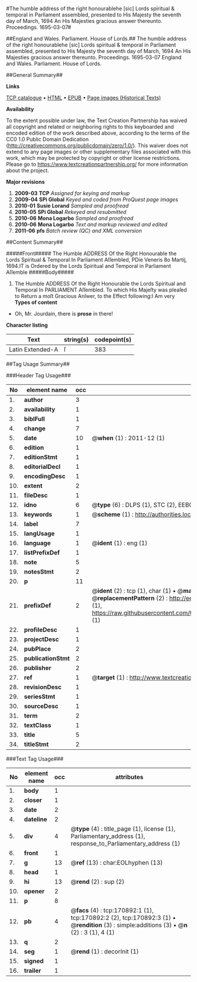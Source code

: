 #The humble address of the right honourablehe [sic] Lords spiritual & temporal in Parliament assembled, presented to His Majesty the seventh day of March, 1694 An His Majesties gracious answer thereunto. Proceedings. 1695-03-07#

##England and Wales. Parliament. House of Lords.##
The humble address of the right honourablehe [sic] Lords spiritual & temporal in Parliament assembled, presented to His Majesty the seventh day of March, 1694 An His Majesties gracious answer thereunto.
Proceedings. 1695-03-07
England and Wales. Parliament. House of Lords.

##General Summary##

**Links**

[TCP catalogue](http://www.ota.ox.ac.uk/tcp/)  • 
[HTML](http://tei.it.ox.ac.uk/tcp/Texts-HTML/free/A83/A83891.html)  • 
[EPUB](http://tei.it.ox.ac.uk/tcp/Texts-EPUB/free/A83/A83891.epub) • 
[Page images (Historical Texts)](https://historicaltexts.jisc.ac.uk/eebo-99900087e)

**Availability**

To the extent possible under law, the Text Creation Partnership has waived all copyright and related or neighboring rights to this keyboarded and encoded edition of the work described above, according to the terms of the CC0 1.0 Public Domain Dedication (http://creativecommons.org/publicdomain/zero/1.0/). This waiver does not extend to any page images or other supplementary files associated with this work, which may be protected by copyright or other license restrictions. Please go to https://www.textcreationpartnership.org/ for more information about the project.

**Major revisions**

1. __2009-03__ __TCP__ *Assigned for keying and markup*
1. __2009-04__ __SPi Global__ *Keyed and coded from ProQuest page images*
1. __2010-01__ __Susie Lorand__ *Sampled and proofread*
1. __2010-05__ __SPi Global__ *Rekeyed and resubmitted*
1. __2010-06__ __Mona Logarbo__ *Sampled and proofread*
1. __2010-06__ __Mona Logarbo__ *Text and markup reviewed and edited*
1. __2011-06__ __pfs__ *Batch review (QC) and XML conversion*

##Content Summary##

#####Front#####
The Humble ADDRESS Of the Right Honourable the Lords Spiritual & Temporal In Parliament Aſſembled, PDie Veneris 8o Martij, 1694.IT is Ordered by the Lords Spiritual and Temporal in Parliament Aſſemble
#####Body#####

1. The Humble ADDRESS Of the Right Honourable the Lords Spiritual and Temporal In PARLIAMENT Aſſembled.
To which His Majeſty was pleaſed to Return a moſt Gracious Anſwer, to the Effect following:I Am very
**Types of content**

  * Oh, Mr. Jourdain, there is **prose** in there!

**Character listing**


|Text|string(s)|codepoint(s)|
|---|---|---|
|Latin Extended-A|ſ|383|

##Tag Usage Summary##

###Header Tag Usage###

|No|element name|occ|attributes|
|---|---|---|---|
|1.|__author__|3||
|2.|__availability__|1||
|3.|__biblFull__|1||
|4.|__change__|7||
|5.|__date__|10| @__when__ (1) : 2011-12 (1)|
|6.|__edition__|1||
|7.|__editionStmt__|1||
|8.|__editorialDecl__|1||
|9.|__encodingDesc__|1||
|10.|__extent__|2||
|11.|__fileDesc__|1||
|12.|__idno__|6| @__type__ (6) : DLPS (1), STC (2), EEBO-CITATION (1), PROQUEST (1), VID (1)|
|13.|__keywords__|1| @__scheme__ (1) : http://authorities.loc.gov/ (1)|
|14.|__label__|7||
|15.|__langUsage__|1||
|16.|__language__|1| @__ident__ (1) : eng (1)|
|17.|__listPrefixDef__|1||
|18.|__note__|5||
|19.|__notesStmt__|2||
|20.|__p__|11||
|21.|__prefixDef__|2| @__ident__ (2) : tcp (1), char (1)  •  @__matchPattern__ (2) : ([0-9\-]+):([0-9IVX]+) (1), (.+) (1)  •  @__replacementPattern__ (2) : http://eebo.chadwyck.com/downloadtiff?vid=$1&page=$2 (1), https://raw.githubusercontent.com/textcreationpartnership/Texts/master/tcpchars.xml#$1 (1)|
|22.|__profileDesc__|1||
|23.|__projectDesc__|1||
|24.|__pubPlace__|2||
|25.|__publicationStmt__|2||
|26.|__publisher__|2||
|27.|__ref__|1| @__target__ (1) : http://www.textcreationpartnership.org/docs/. (1)|
|28.|__revisionDesc__|1||
|29.|__seriesStmt__|1||
|30.|__sourceDesc__|1||
|31.|__term__|2||
|32.|__textClass__|1||
|33.|__title__|5||
|34.|__titleStmt__|2||


###Text Tag Usage###

|No|element name|occ|attributes|
|---|---|---|---|
|1.|__body__|1||
|2.|__closer__|1||
|3.|__date__|2||
|4.|__dateline__|2||
|5.|__div__|4| @__type__ (4) : title_page (1), license (1), Parliamentary_address (1), response_to_Parliamentary_address (1)|
|6.|__front__|1||
|7.|__g__|13| @__ref__ (13) : char:EOLhyphen (13)|
|8.|__head__|1||
|9.|__hi__|13| @__rend__ (2) : sup (2)|
|10.|__opener__|2||
|11.|__p__|8||
|12.|__pb__|4| @__facs__ (4) : tcp:170892:1 (1), tcp:170892:2 (2), tcp:170892:3 (1)  •  @__rendition__ (3) : simple:additions (3)  •  @__n__ (2) : 3 (1), 4 (1)|
|13.|__q__|2||
|14.|__seg__|1| @__rend__ (1) : decorInit (1)|
|15.|__signed__|1||
|16.|__trailer__|1||
